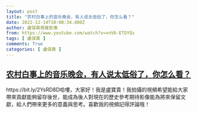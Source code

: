 ```yaml
---
layout: post
title: "农村白事上的音乐晚会，有人说太低俗了，你怎么看？"
date: 2022-12-14T10:00:34.000Z
author: 盧保貴視覺影像
from: https://www.youtube.com/watch?v=vnV6-ETGYQs
tags: [ 盧保貴 ]
comments: True
categories: [ 盧保貴 ]
---
```

<!--1671012034000-->
[农村白事上的音乐晚会，有人说太低俗了，你怎么看？](https://www.youtube.com/watch?v=vnV6-ETGYQs)
------

<div>
https://bit.ly/2YsRD8D哈嘍，大家好！我是盧寶貴！我拍攝的視頻希望能給大家帶來貢獻能夠留存後世，能成為後人對現在的歷史參考期待影像能為將來保留文獻，給人們帶來更多的意義與思考。喜歡我的視頻記得評論哦！
</div>
